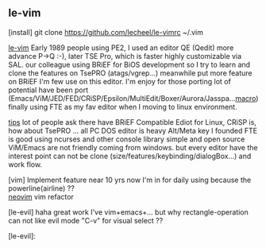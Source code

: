## le-vim
[install] git clone https://github.com/lecheel/le-vimrc ~/.vim

[le-vim] Early 1989 people using PE2, I used an editor QE (Qedit) more advance P->Q  :-), later TSE Pro, which is faster highly customizable via SAL. our colleague using BRiEF for BiOS development so I try to learn and clone the features on TsePRO (atags/vgrep...) meanwhile put more feature on BRiEF I'm few use on this editor. I'm enjoy for those porting lot of potential have been port (Emacs/ViM/JED/FED/CRiSP/Epsilon/MultiEdit/Boxer/Aurora/Jasspa...[macro]) finally using FTE as my fav editor when I moving to linux environment.

[tips] lot of people ask there have BRiEF Compatible Ediot for Linux, CRiSP is, how about TsePRO ... all PC DOS editor is heavy Alt/Meta key I founded FTE is good using ncurses and other console library simple and open source ViM/Emacs are not friendly coming from windows. but every editor have the interest point can not be clone (size/features/keybinding/dialogBox...) and work flow.

[vim] Implement feature near 10 yrs now I'm in for daily using because the powerline(airline) ??  
[neovim] vim refactor

[le-evil] haha great work I've vim+emacs+... but why rectangle-operation can not like evil mode "C-v" for visual select ??

[le-vim]:https://github.com/lecheel/le-vimrc
[macro]:https://github.com/lecheel/vgrep
[tips]:
[vim]:https://github.com/vim/vim
[neovim]:https://github.com/neovim/neovim
[le-evil]:
